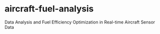 # aircraft-fuel-analysis
Data Analysis and Fuel Efficiency Optimization in Real-time Aircraft Sensor Data

